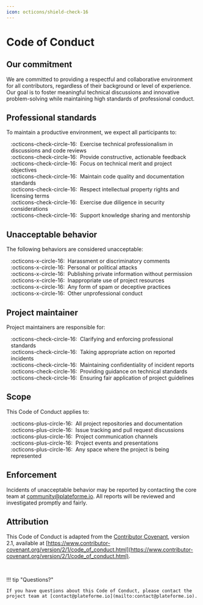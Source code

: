 ```yaml
---
icon: octicons/shield-check-16
---
```


# Code of Conduct

## Our commitment

We are committed to providing a respectful and collaborative environment for all contributors, regardless of their background or level of experience. Our goal is to foster meaningful technical discussions and innovative problem-solving while maintaining high standards of professional conduct.

## Professional standards

To maintain a productive environment, we expect all participants to:

<ul style="list-style: none; margin-left: -0.75rem;" markdown>
  <li markdown>:octicons-check-circle-16:&nbsp; Exercise technical professionalism in discussions and code reviews</li>
  <li markdown>:octicons-check-circle-16:&nbsp; Provide constructive, actionable feedback</li>
  <li markdown>:octicons-check-circle-16:&nbsp; Focus on technical merit and project objectives</li>
  <li markdown>:octicons-check-circle-16:&nbsp; Maintain code quality and documentation standards</li>
  <li markdown>:octicons-check-circle-16:&nbsp; Respect intellectual property rights and licensing terms</li>
  <li markdown>:octicons-check-circle-16:&nbsp; Exercise due diligence in security considerations</li>
  <li markdown>:octicons-check-circle-16:&nbsp; Support knowledge sharing and mentorship</li>
</ul>

## Unacceptable behavior

The following behaviors are considered unacceptable:

<ul style="list-style: none; margin-left: -0.75rem;" markdown>
  <li markdown>:octicons-x-circle-16:&nbsp; Harassment or discriminatory comments</li>
  <li markdown>:octicons-x-circle-16:&nbsp; Personal or political attacks</li>
  <li markdown>:octicons-x-circle-16:&nbsp; Publishing private information without permission</li>
  <li markdown>:octicons-x-circle-16:&nbsp; Inappropriate use of project resources</li>
  <li markdown>:octicons-x-circle-16:&nbsp; Any form of spam or deceptive practices</li>
  <li markdown>:octicons-x-circle-16:&nbsp; Other unprofessional conduct</li>
</ul>

## Project maintainer

Project maintainers are responsible for:

<ul style="list-style: none; margin-left: -0.75rem;" markdown>
  <li markdown>:octicons-check-circle-16:&nbsp; Clarifying and enforcing professional standards</li>
  <li markdown>:octicons-check-circle-16:&nbsp; Taking appropriate action on reported incidents</li>
  <li markdown>:octicons-check-circle-16:&nbsp; Maintaining confidentiality of incident reports</li>
  <li markdown>:octicons-check-circle-16:&nbsp; Providing guidance on technical standards</li>
  <li markdown>:octicons-check-circle-16:&nbsp; Ensuring fair application of project guidelines</li>
</ul>

## Scope

This Code of Conduct applies to:

<ul style="list-style: none; margin-left: -0.75rem;" markdown>
  <li markdown>:octicons-plus-circle-16:&nbsp; All project repositories and documentation</li>
  <li markdown>:octicons-plus-circle-16:&nbsp; Issue tracking and pull request discussions</li>
  <li markdown>:octicons-plus-circle-16:&nbsp; Project communication channels</li>
  <li markdown>:octicons-plus-circle-16:&nbsp; Project events and presentations</li>
  <li markdown>:octicons-plus-circle-16:&nbsp; Any space where the project is being represented</li>
</ul>

## Enforcement

Incidents of unacceptable behavior may be reported by contacting the core team at [community@plateforme.io](mailto:community@plateforme.io). All reports will be reviewed and investigated promptly and fairly.

## Attribution

This Code of Conduct is adapted from the [Contributor Covenant](https://www.contributor-covenant.org), version 2.1, available at [https://www.contributor-covenant.org/version/2/1/code_of_conduct.html](https://www.contributor-covenant.org/version/2/1/code_of_conduct.html).

<br/>

!!! tip "Questions?"

    If you have questions about this Code of Conduct, please contact the project team at [contact@plateforme.io](mailto:contact@plateforme.io).
